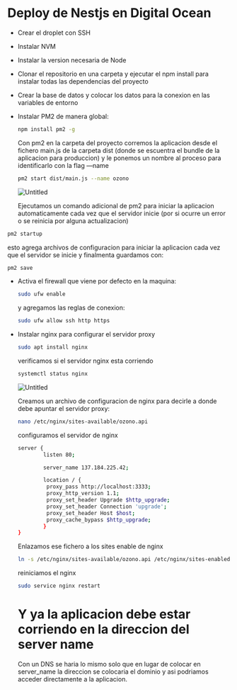 # Deploy de Nestjs en Digital Ocean

- Crear el droplet con SSH
- Instalar NVM
- Instalar la version necesaria de Node
- Clonar el repositorio en una carpeta y ejecutar el npm install para instalar todas las dependencias del proyecto
- Crear la base de datos y colocar los datos para la conexion en las variables de entorno
- Instalar PM2 de manera global:
    
    ```bash
    npm install pm2 -g
    ```
    
     Con pm2 en la carpeta del proyecto corremos la aplicacion desde el fichero main.js de la carpeta dist (donde se escuentra el bundle de la aplicacion para produccion) y le ponemos un nombre al proceso para identificarlo con la flag —name
    
    ```bash
    pm2 start dist/main.js --name ozono
    ```
    
    ![Untitled](Deploy%20de%20Nestjs%20en%20Digital%20Ocean%208ae23e23ed954048b5ba1a524cbfb63c/Untitled.png)
    
    Ejecutamos un comando adicional de pm2 para iniciar la aplicacion automaticamente cada vez que el servidor inicie (por si ocurre un error o se reinicia por alguna actualizacion)
    

```bash
pm2 startup
```

esto agrega archivos de configuracion para iniciar la aplicacion cada vez que el servidor se inicie y finalmenta guardamos con: 

```bash
pm2 save
```

- Activa el firewall que viene por defecto en la maquina:
    
    ```bash
    sudo ufw enable
    ```
    
    y agregamos las reglas de conexion:
    
    ```bash
    sudo ufw allow ssh http https
    ```
    

- Instalar nginx para configurar el servidor proxy
    
    ```bash
    sudo apt install nginx
    ```
    
    verificamos si el servidor nginx esta corriendo
    
    ```bash
    systemctl status nginx
    ```
    
    ![Untitled](Deploy%20de%20Nestjs%20en%20Digital%20Ocean%208ae23e23ed954048b5ba1a524cbfb63c/Untitled%201.png)
    
    Creamos un archivo de configuracion de nginx para decirle a donde debe apuntar el servidor proxy: 
    
    ```bash
    nano /etc/nginx/sites-available/ozono.api
    ```
    
    configuramos el servidor de nginx
    
    ```bash
    server {
            listen 80;
    
            server_name 137.184.225.42;
    
            location / {
             proxy_pass http://localhost:3333;
             proxy_http_version 1.1;
             proxy_set_header Upgrade $http_upgrade;
             proxy_set_header Connection 'upgrade';
             proxy_set_header Host $host;
             proxy_cache_bypass $http_upgrade;
            }
    }
    ```
    
    Enlazamos ese fichero a los sites enable de nginx
    
    ```bash
    ln -s /etc/nginx/sites-available/ozono.api /etc/nginx/sites-enabled/ozono.api
    ```
    
    reiniciamos el nginx
    
    ```bash
    sudo service nginx restart
    ```
    
    # Y ya la aplicacion debe estar corriendo en la direccion del server name
    
    Con un DNS se haria lo mismo solo que en lugar de colocar en server_name la direccion se colocaria el dominio y asi podriamos acceder directamente a la aplicacion.